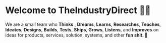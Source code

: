 # Welcome to TheIndustryDirect 👋🏽 

We are a small team who **Thinks** , **Dreams**, **Learns**, **Researches**, **Teaches**, **Ideates**, **Designs**,  **Builds**, **Tests**, **Ships**, **Grows**, **Listens**, and **Improves** on ideas for products, services, solution, systems, and other **fun shit. 💩**
